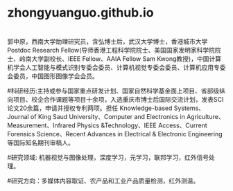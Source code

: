 # zhongyuanguo.github.io

#
郭中原，西南大学助理研究员，含弘博士后，武汉大学博士，香港城市大学Postdoc Research Fellow(导师香港工程科学院院士、美国国家发明家科学院院士、岭南大学副校长、IEEE Fellow、AAIA Fellow Sam Kwong教授)，中国计算机学会人工智能与模式识别专委会委员、计算机视觉专委会委员、计算机应用专委会委员，中国图形图像学会会员。

#科研经历:主持或参与国家重点研发计划、国家自然科学基金面上项目、省部级纵向项目、校企合作课题等项目十余项，入选重庆市博士后国际交流计划，发表SCI论文20余篇，申请并授权专利两项。担任 Knowledge-based Systems、Journal of King Saud University、Computer and Electronics in Agriculture、Measurement、Infrared Physics &Technology、IEEE Access、Current Forensics Science、Recent Advances in Electrical & Electronic Engineering等国际知名期刊审稿人。

#研究领域: 机器视觉与图像处理，深度学习，元学习，联邦学习，红外信号处理。

#研究方向：多媒体内容取证、农产品和工业产品质量检测，红外测温。

